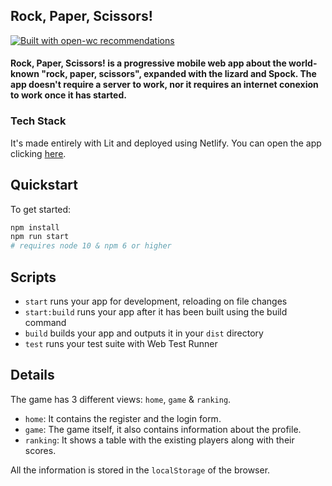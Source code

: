 ## Rock, Paper, Scissors!

[![Built with open-wc recommendations](https://img.shields.io/badge/built%20with-open--wc-blue.svg)](https://github.com/open-wc)

#### Rock, Paper, Scissors! is a progressive mobile web app about the world-known "rock, paper, scissors", expanded with the lizard and Spock. The app doesn't require a server to work, nor it requires an internet conexion to work once it has started.

### Tech Stack

It's made entirely with Lit and deployed using Netlify. You can open the app clicking [here](https://rock-paper-scissors-lit.netlify.app/).

## Quickstart

To get started:

```bash
npm install
npm run start
# requires node 10 & npm 6 or higher
```

## Scripts

- `start` runs your app for development, reloading on file changes
- `start:build` runs your app after it has been built using the build command
- `build` builds your app and outputs it in your `dist` directory
- `test` runs your test suite with Web Test Runner

## Details

The game has 3 different views: `home`, `game` & `ranking`.
- `home`: It contains the register and the login form.
- `game`: The game itself, it also contains information about the profile.
- `ranking`: It shows a table with the existing players along with their scores.

All the information is stored in the `localStorage` of the browser.
